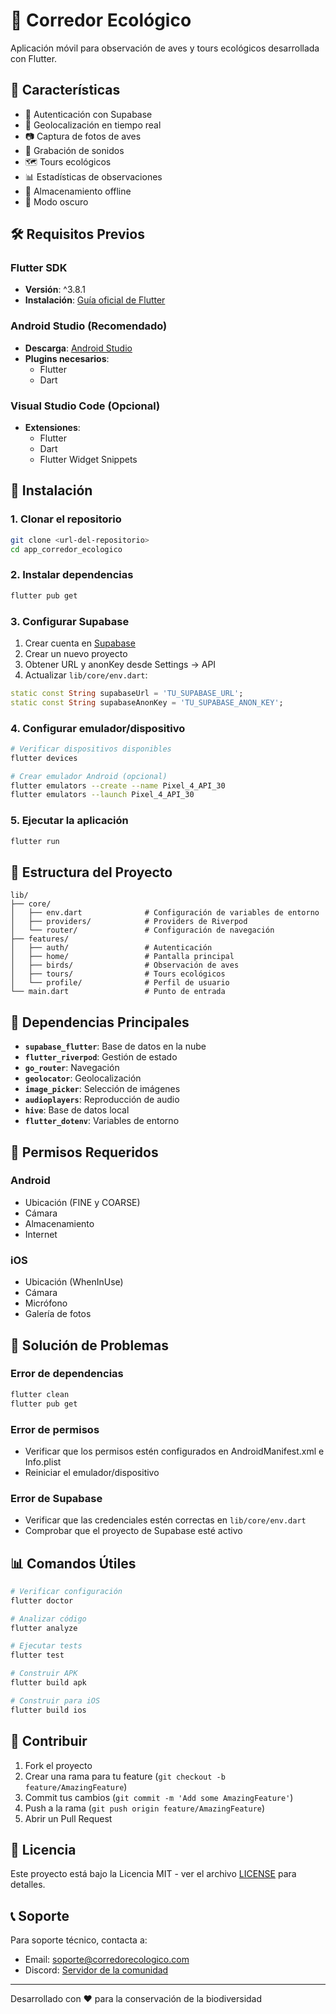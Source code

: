 # 🦅 Corredor Ecológico

Aplicación móvil para observación de aves y tours ecológicos desarrollada con Flutter.

## 📱 Características

- 🔐 Autenticación con Supabase
- 📍 Geolocalización en tiempo real
- 📷 Captura de fotos de aves
- 🎵 Grabación de sonidos
- 🗺️ Tours ecológicos
- 📊 Estadísticas de observaciones
- 💾 Almacenamiento offline
- 🌙 Modo oscuro

## 🛠️ Requisitos Previos

### Flutter SDK
- **Versión**: ^3.8.1
- **Instalación**: [Guía oficial de Flutter](https://docs.flutter.dev/get-started/install/windows)

### Android Studio (Recomendado)
- **Descarga**: [Android Studio](https://developer.android.com/studio)
- **Plugins necesarios**:
  - Flutter
  - Dart

### Visual Studio Code (Opcional)
- **Extensiones**:
  - Flutter
  - Dart
  - Flutter Widget Snippets

## 🚀 Instalación

### 1. Clonar el repositorio
```bash
git clone <url-del-repositorio>
cd app_corredor_ecologico
```

### 2. Instalar dependencias
```bash
flutter pub get
```

### 3. Configurar Supabase
1. Crear cuenta en [Supabase](https://supabase.com)
2. Crear un nuevo proyecto
3. Obtener URL y anonKey desde Settings → API
4. Actualizar `lib/core/env.dart`:
```dart
static const String supabaseUrl = 'TU_SUPABASE_URL';
static const String supabaseAnonKey = 'TU_SUPABASE_ANON_KEY';
```

### 4. Configurar emulador/dispositivo
```bash
# Verificar dispositivos disponibles
flutter devices

# Crear emulador Android (opcional)
flutter emulators --create --name Pixel_4_API_30
flutter emulators --launch Pixel_4_API_30
```

### 5. Ejecutar la aplicación
```bash
flutter run
```

## 📁 Estructura del Proyecto

```
lib/
├── core/
│   ├── env.dart              # Configuración de variables de entorno
│   ├── providers/            # Providers de Riverpod
│   └── router/               # Configuración de navegación
├── features/
│   ├── auth/                 # Autenticación
│   ├── home/                 # Pantalla principal
│   ├── birds/                # Observación de aves
│   ├── tours/                # Tours ecológicos
│   └── profile/              # Perfil de usuario
└── main.dart                 # Punto de entrada
```

## 🔧 Dependencias Principales

- **`supabase_flutter`**: Base de datos en la nube
- **`flutter_riverpod`**: Gestión de estado
- **`go_router`**: Navegación
- **`geolocator`**: Geolocalización
- **`image_picker`**: Selección de imágenes
- **`audioplayers`**: Reproducción de audio
- **`hive`**: Base de datos local
- **`flutter_dotenv`**: Variables de entorno

## 📱 Permisos Requeridos

### Android
- Ubicación (FINE y COARSE)
- Cámara
- Almacenamiento
- Internet

### iOS
- Ubicación (WhenInUse)
- Cámara
- Micrófono
- Galería de fotos

## 🐛 Solución de Problemas

### Error de dependencias
```bash
flutter clean
flutter pub get
```

### Error de permisos
- Verificar que los permisos estén configurados en AndroidManifest.xml e Info.plist
- Reiniciar el emulador/dispositivo

### Error de Supabase
- Verificar que las credenciales estén correctas en `lib/core/env.dart`
- Comprobar que el proyecto de Supabase esté activo

## 📊 Comandos Útiles

```bash
# Verificar configuración
flutter doctor

# Analizar código
flutter analyze

# Ejecutar tests
flutter test

# Construir APK
flutter build apk

# Construir para iOS
flutter build ios
```

## 🤝 Contribuir

1. Fork el proyecto
2. Crear una rama para tu feature (`git checkout -b feature/AmazingFeature`)
3. Commit tus cambios (`git commit -m 'Add some AmazingFeature'`)
4. Push a la rama (`git push origin feature/AmazingFeature`)
5. Abrir un Pull Request

## 📄 Licencia

Este proyecto está bajo la Licencia MIT - ver el archivo [LICENSE](LICENSE) para detalles.

## 📞 Soporte

Para soporte técnico, contacta a:
- Email: soporte@corredorecologico.com
- Discord: [Servidor de la comunidad](https://discord.gg/corredorecologico)

---

Desarrollado con ❤️ para la conservación de la biodiversidad
